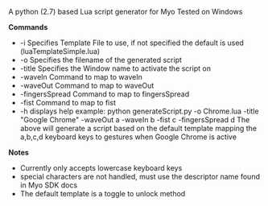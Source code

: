 A python (2.7) based Lua script generator for Myo
Tested on Windows

**Commands**
* -i Specifies Template File to use, if not specified the default is used (luaTemplateSimple.lua)
* -o Specifies the filename of the generated script
* -title Specifies the Window name to activate the script on
* -waveIn Command to map to waveIn
* -waveOut Command to map to waveOut
* -fingersSpread Command to map to fingersSpread
* -fist Command to map to fist
* -h displays help
example: python generateScript.py -o Chrome.lua -title "Google Chrome" -waveOut a -waveIn b -fist c -fingersSpread d 
The above will generate a script based on the default template mapping the a,b,c,d keyboard keys to gestures when Google Chrome is active

**Notes**
* Currently only accepts lowercase keyboard keys
* special characters are not handled, must use the descriptor name found in Myo SDK docs
* The default template is a toggle to unlock method